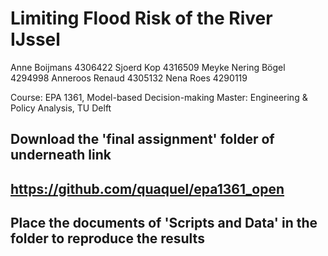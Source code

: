 # Limiting Flood Risk of the River IJssel

Anne Boijmans 	    4306422
Sjoerd Kop 		      4316509
Meyke Nering Bögel	4294998
Anneroos Renaud 	  4305132
Nena Roes 		      4290119	

Course: 		EPA 1361, Model-based Decision-making
Master: 		Engineering & Policy Analysis, TU Delft

## Download the 'final assignment' folder of underneath link
## https://github.com/quaquel/epa1361_open
## Place the documents of 'Scripts and Data' in the folder to reproduce the results
